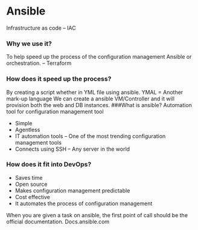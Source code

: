 # Ansible

Infrastructure as code – IAC

### Why we use it?
To help speed up the process of the configuration management Ansible or orchestration. – Terraform
### How does it speed up the process?
By creating a script whether in YML file using ansible. YMAL = Another mark-up language
We can create a ansible VM/Controller and it will provision both the web and DB instances.
###What is ansible?
Automation tool for configuration management tool
- Simple
- Agentless
- IT automation tools – One of the most trending configuration management tools
- Connects using SSH – Any server in the world

### How does it fit into DevOps?
- Saves time
- Open source
- Makes configuration management predictable
- Cost effective
- It automates the process of configuration management 

When you are given a task on ansible, the first point of call should be the official documentation.
Docs.ansible.com

